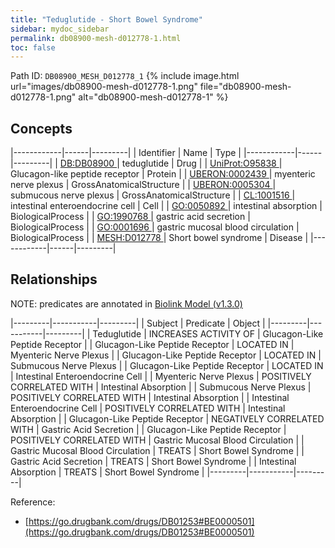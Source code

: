```yaml
---
title: "Teduglutide - Short Bowel Syndrome"
sidebar: mydoc_sidebar
permalink: db08900-mesh-d012778-1.html
toc: false 
---
```



Path ID: `DB08900_MESH_D012778_1`
{% include image.html url="images/db08900-mesh-d012778-1.png" file="db08900-mesh-d012778-1.png" alt="db08900-mesh-d012778-1" %}

## Concepts

|------------|------|---------|
| Identifier | Name | Type    |
|------------|------|---------|
| <a href="https://identifiers.org/DB:DB08900">DB:DB08900 </a> | teduglutide | Drug |
| <a href="https://identifiers.org/UniProt:O95838">UniProt:O95838 </a> | Glucagon-like peptide receptor | Protein |
| <a href="https://identifiers.org/UBERON:0002439">UBERON:0002439 </a> | myenteric nerve plexus | GrossAnatomicalStructure |
| <a href="https://identifiers.org/UBERON:0005304">UBERON:0005304 </a> | submucous nerve plexus | GrossAnatomicalStructure |
| <a href="https://identifiers.org/CL:1001516">CL:1001516 </a> | intestinal enteroendocrine cell | Cell |
| <a href="https://identifiers.org/GO:0050892">GO:0050892 </a> | intestinal absorption | BiologicalProcess |
| <a href="https://identifiers.org/GO:1990768">GO:1990768 </a> | gastric acid secretion | BiologicalProcess |
| <a href="https://identifiers.org/GO:0001696">GO:0001696 </a> | gastric mucosal blood circulation | BiologicalProcess |
| <a href="https://identifiers.org/MESH:D012778">MESH:D012778 </a> | Short bowel syndrome | Disease |
|------------|------|---------|

## Relationships


NOTE: predicates are annotated in <a href="https://github.com/biolink/biolink-model/releases/tag/v1.3.0">Biolink Model (v1.3.0)</a>

|---------|-----------|---------|
| Subject | Predicate | Object  |
|---------|-----------|---------|
| Teduglutide | INCREASES ACTIVITY OF | Glucagon-Like Peptide Receptor |
| Glucagon-Like Peptide Receptor | LOCATED IN | Myenteric Nerve Plexus |
| Glucagon-Like Peptide Receptor | LOCATED IN | Submucous Nerve Plexus |
| Glucagon-Like Peptide Receptor | LOCATED IN | Intestinal Enteroendocrine Cell |
| Myenteric Nerve Plexus | POSITIVELY CORRELATED WITH | Intestinal Absorption |
| Submucous Nerve Plexus | POSITIVELY CORRELATED WITH | Intestinal Absorption |
| Intestinal Enteroendocrine Cell | POSITIVELY CORRELATED WITH | Intestinal Absorption |
| Glucagon-Like Peptide Receptor | NEGATIVELY CORRELATED WITH | Gastric Acid Secretion |
| Glucagon-Like Peptide Receptor | POSITIVELY CORRELATED WITH | Gastric Mucosal Blood Circulation |
| Gastric Mucosal Blood Circulation | TREATS | Short Bowel Syndrome |
| Gastric Acid Secretion | TREATS | Short Bowel Syndrome |
| Intestinal Absorption | TREATS | Short Bowel Syndrome |
|---------|-----------|---------|

Reference: 
  - [https://go.drugbank.com/drugs/DB01253#BE0000501](https://go.drugbank.com/drugs/DB01253#BE0000501)
